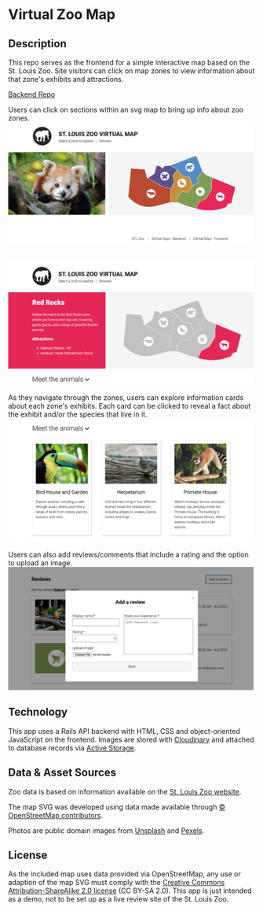 # Virtual Zoo Map

## Description
This repo serves as the frontend for a simple interactive map based on the St. Louis Zoo. Site visitors can click on map zones to view information about that zone's exhibits and attractions. 

[Backend Repo](https://github.com/staceymck/stl-zoo-map-backend)

Users can click on sections within an svg map to bring up info about zoo zones.
<br><img src="images/readme/zoo-map-home.png" alt="Image of Red Panda beside svg map based on the St. Louis zoo with 6 distinct zones" width="500">

<br><img src="images/readme/zone-selected.png" alt="Selected map zone is colored and others are gray. Beside map is info about the selected zone." width="500">

As they navigate through the zones, users can explore information cards about each zone's exhibits. Each card can be clicked to reveal a fact about the exhibit and/or the species that live in it.
<br><img src="images/readme/exhibits.png" alt="Row of three cards, each with an animal photo and information about the related exhibit below." width="500">

Users can also add reviews/comments that include a rating and the option to upload an image.
<br><img src="images/readme/review-modal.png" alt="Modal box for saving a new review with areas to add a username, main content, rating and image." width="500">

## Technology
This app uses a Rails API backend with HTML, CSS and object-oriented JavaScript on the frontend. Images are stored with [Cloudinary](https://cloudinary.com/) and attached to database records via [Active Storage](https://edgeguides.rubyonrails.org/active_storage_overview.html).

## Data & Asset Sources
Zoo data is based on information available on the [St. Louis Zoo website](https://www.stlzoo.org/).

The map SVG was developed using data made available through [© OpenStreetMap contributors](https://www.openstreetmap.org/copyright).

Photos are public domain images from [Unsplash](https://unsplash.com/) and [Pexels](https://www.pexels.com/).

## License
As the included map uses data provided via OpenStreetMap, any use or adaption of the map SVG must comply with the [Creative Commons Attribution-ShareAlike 2.0 license](https://creativecommons.org/licenses/by-sa/2.0/) (CC BY-SA 2.0). This app is just intended as a demo, not to be set up as a live review site of the St. Louis Zoo.